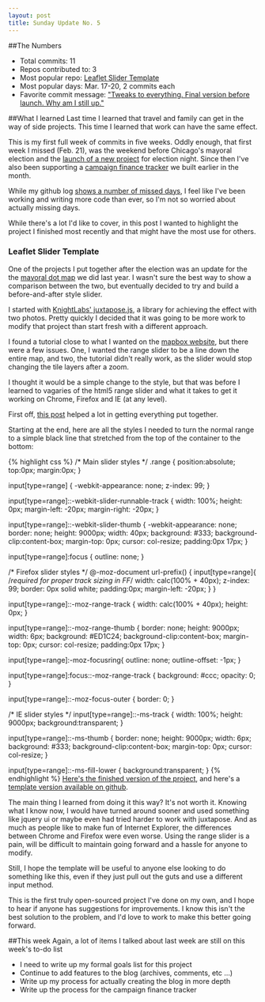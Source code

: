 ```yaml
---
layout: post
title: Sunday Update No. 5
---
```


##The Numbers
* Total commits: 11
* Repos contributed to: 3
* Most popular repo: [Leaflet Slider Template](https://github.com/chagan/LeafletSliderTemplate/commits?author=chagan)
* Most popular days: Mar. 17-20, 2 commits each
* Favorite commit message: ["Tweaks to everything. Final version before launch. Why am I still up."](https://github.com/wbez/GradingRahm/commit/15cdc4b3c88f26af9394fc3bd40f4be3bf033258) 

##What I learned
Last time I learned that travel and family can get in the way of side projects. This time I learned that work can have the same effect.

This is my first full week of commits in five weeks. Oddly enough, that first week I missed (Feb. 21), was the weekend before Chicago's mayoral election and the [launch of a new project](http://interactive.wbez.org/elections/artifacts/2015/) for election night. Since then I've also been supporting a [campaign finance tracker](http://interactive.wbez.org/campaigncash/) we built earlier in the month.

While my github log [shows a number of missed days](https://github.com/chagan), I feel like I've been working and writing more code than ever, so I'm not so worried about actually missing days.

While there's a lot I'd like to cover, in this post I wanted to highlight the project I finished most recently and that might have the most use for others.

### Leaflet Slider Template
One of the projects I put together after the election was an update for the the [mayoral dot map](http://wbezdata.tumblr.com/post/86343915004/mapping-rahm-emanuels-2011-victory-and-how-that) we did last year. I wasn't sure the best way to show a comparison between the two, but eventually decided to try and build a before-and-after style slider.

I started with [KnightLabs' juxtapose.js](http://juxtapose.knightlab.com/), a library for achieving the effect with two photos. Pretty quickly I decided that it was going to be more work to modify that project than start fresh with a different approach.

I found a tutorial close to what I wanted on the [mapbox website](https://www.mapbox.com/mapbox.js/example/v1.0.0/swipe-layers/), but there were a few issues. One, I wanted the range slider to be a line down the entire map, and two, the tutorial didn't really work, as the slider would stop changing the tile layers after a zoom.

I thought it would be a simple change to the style, but that was before I learned to vagaries of the html5 range slider and what it takes to get it working on Chrome, Firefox and IE (at any level).

First off, [this post](http://brennaobrien.com/blog/2014/05/style-input-type-range-in-every-browser.html) helped a lot in getting everything put together.

Starting at the end, here are all the styles I needed to turn the normal range to a simple black line that stretched from the top of the container to the bottom:

{% highlight css %}
/* Main slider styles */
.range {
  position:absolute;
  top:0px;
  margin:0px;
}

input[type=range] {
    -webkit-appearance: none;
    z-index: 99;
}

input[type=range]::-webkit-slider-runnable-track {
    width: 100%;
    height: 0px;
    margin-left: -20px;
    margin-right: -20px;
}

input[type=range]::-webkit-slider-thumb {
    -webkit-appearance: none;
    border: none;
    height: 9000px;
    width: 40px;
    background: #333;
    background-clip:content-box;
    margin-top: 0px;
    cursor: col-resize;
    padding:0px 17px;
}

input[type=range]:focus {
    outline: none;
}

/* Firefox slider styles */
@-moz-document url-prefix() {
    input[type=range]{
        /*required for proper track sizing in FF*/
        width: calc(100% + 40px);
        z-index: 99;
        border: 0px solid white;
        padding:0px;
        margin-left: -20px;
    }
}

input[type=range]::-moz-range-track {
    width: calc(100% + 40px);
    height: 0px;
}

input[type=range]::-moz-range-thumb {
    border: none;
    height: 9000px;
    width: 6px;
    background: #ED1C24;
    background-clip:content-box;
    margin-top: 0px;
    cursor: col-resize;
    padding:0px 17px;
}

input[type=range]:-moz-focusring{
    outline: none;
    outline-offset: -1px;
}

input[type=range]:focus::-moz-range-track {
    background: #ccc;
    opacity: 0;
}

input[type=range]::-moz-focus-outer {
    border: 0;
    }

/* IE slider styles */
input[type=range]::-ms-track {
  width: 100%;
  height: 9000px;
	background:transparent;
}

input[type=range]::-ms-thumb {
    border: none;
    height: 9000px;
    width: 6px;
    background: #333;
    background-clip:content-box;
    margin-top: 0px;
    cursor: col-resize;
}

input[type=range]::-ms-fill-lower {
	background:transparent;
}
{% endhighlight %}
[Here's the finished version of the project](http://wbezdata.tumblr.com/post/112635810189/one-dot-for-every-voter-comparing-rahm-emanuels), and here's a [template version available on github](https://github.com/chagan/LeafletSliderTemplate).

The main thing I learned from doing it this way? It's not worth it. Knowing what I know now, I would have turned around sooner and used something like jquery ui or maybe even had tried harder to work with juxtapose. And as much as people like to make fun of Internet Explorer, the differences between Chrome and Firefox were even worse. Using the range slider is a pain, will be difficult to maintain going forward and a hassle for anyone to modify. 

Still, I hope the template will be useful to anyone else looking to do something like this, even if they just pull out the guts and use a different input method.

This is the first truly open-sourced project I've done on my own, and I hope to hear if anyone has suggestions for improvements. I know this isn't the best solution to the problem, and I'd love to work to make this better going forward.

##This week
Again, a lot of items I talked about last week are still on this week's to-do list

* I need to write up my formal goals list for this project
* Continue to add features to the blog (archives, comments, etc ...)
* Write up my process for actually creating the blog in more depth
* Write up the process for the campaign finance tracker